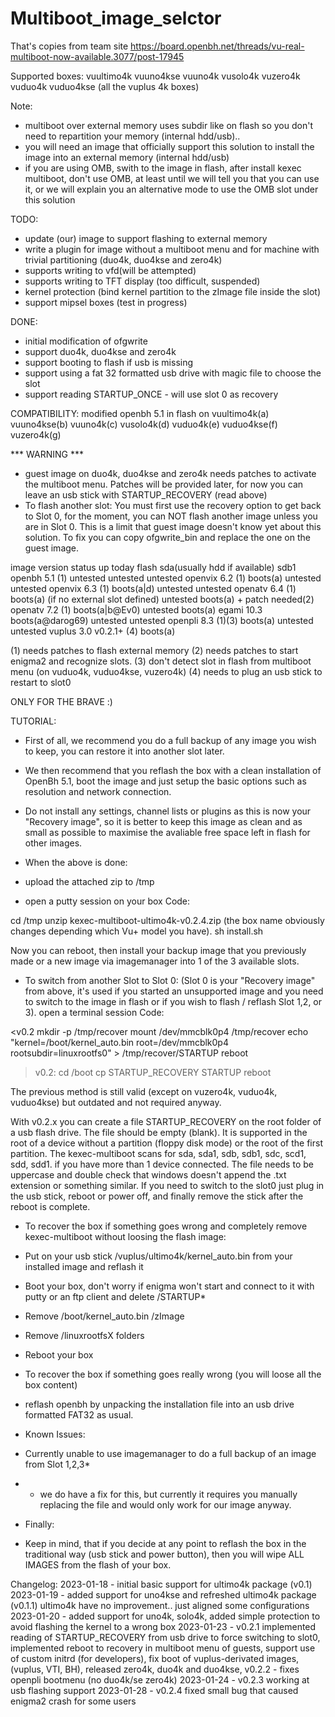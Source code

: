 # Multiboot_image_selctor

That's copies from team site
https://board.openbh.net/threads/vu-real-multiboot-now-available.3077/post-17945

Supported boxes:
vuultimo4k vuuno4kse vuuno4k vusolo4k vuzero4k vuduo4k vuduo4kse (all the vuplus 4k boxes)

Note:
- multiboot over external memory uses subdir like on flash so you don't need to repartition your memory (internal hdd/usb)..
- you will need an image that officially support this solution to install the image into an external memory (internal hdd/usb)
- if you are using OMB, swith to the image in flash, after install kexec multiboot, don't use OMB, at least until we will tell you that you can use it, or we will explain you an alternative mode to use the OMB slot under this solution

TODO:
- update (our) image to support flashing to external memory
- write a plugin for image without a multiboot menu and for machine with trivial partitioning (duo4k, duo4kse and zero4k)
- supports writing to vfd(will be attempted)
- supports writing to TFT display (too difficult, suspended)
- kernel protection (bind kernel partition to the zImage file inside the slot)
- support mipsel boxes (test in progress)

DONE:
- initial modification of ofgwrite
- support duo4k, duo4kse and zero4k
- support booting to flash if usb is missing
- support using a fat 32 formatted usb drive with magic file to choose the slot
- support reading STARTUP_ONCE - will use slot 0 as recovery

COMPATIBILITY:
modified openbh 5.1 in flash on vuultimo4k(a) vuuno4kse(b) vuuno4k(c) vusolo4k(d) vuduo4k(e) vuduo4kse(f) vuzero4k(g)

*** WARNING ***
- guest image on duo4k, duo4kse and zero4k needs patches to activate the multiboot menu. Patches will be provided later, for now you can leave an usb stick with STARTUP_RECOVERY (read above)
- To flash another slot: You must first use the recovery option to get back to Slot 0, for the moment, you can NOT flash another image unless you are in Slot 0. This is a limit that guest image doesn't know yet about this solution. To fix you can copy ofgwrite_bin and replace the one on the guest image.


image	version	status up today	flash	sda(usually hdd if available)	sdb1
openbh	5.1	(1)	untested	untested	untested
openvix	6.2	(1)	boots(a)	untested	untested
openvix	6.3	(1)	boots(a|d)	untested	untested
openatv	6.4	(1)	boots(a) (if no external slot defined)	untested	boots(a) + patch needed(2)
openatv	7.2	(1)	boots(a|b@Ev0)	untested	boots(a)
egami	10.3		boots(a@darog69)	untested	untested
openpli	8.3	(1)(3)	boots(a)	untested	untested
vuplus	3.0	v0.2.1+ (4)	boots(a)		

(1) needs patches to flash external memory
(2) needs patches to start enigma2 and recognize slots.
(3) don't detect slot in flash from multiboot menu (on vuduo4k, vuduo4kse, vuzero4k)
(4) needs to plug an usb stick to restart to slot0

ONLY FOR THE BRAVE :)

TUTORIAL:

- First of all, we recommend you do a full backup of any image you wish to keep, you can restore it into another slot later.
- We then recommend that you reflash the box with a clean installation of OpenBh 5.1, boot the image and just setup the basic options such as resolution and network connection.
- Do not install any settings, channel lists or plugins as this is now your "Recovery image", so it is better to keep this image as clean and as small as possible to maximise the avaliable free space left in flash for other images.

- When the above is done:
- upload the attached zip to /tmp
- open a putty session on your box
Code:

cd /tmp
unzip kexec-multiboot-ultimo4k-v0.2.4.zip (the box name obviously changes depending which Vu+ model you have).
sh install.sh

Now you can reboot, then install your backup image that you previously made or a new image via imagemanager into 1 of the 3 available slots.

- To switch from another Slot to Slot 0: (Slot 0 is your "Recovery image" from above, it's used if you started an unsupported image and you need to switch to the image in flash or if you wish to flash / reflash Slot 1,2, or 3).
open a terminal session
Code:

<v0.2
mkdir -p /tmp/recover
mount /dev/mmcblk0p4 /tmp/recover
echo "kernel=/boot/kernel_auto.bin root=/dev/mmcblk0p4 rootsubdir=linuxrootfs0" > /tmp/recover/STARTUP
reboot

>v0.2:
cd /boot 
cp STARTUP_RECOVERY STARTUP
reboot

The previous method is still valid (except on vuzero4k, vuduo4k, vuduo4kse) but outdated and not required anyway.

With v0.2.x you can create a file STARTUP_RECOVERY on the root folder of a usb flash drive. The file should be empty (blank).
It is supported in the root of a device without a partition (floppy disk mode) or the root of the first partition.
The kexec-multiboot scans for sda, sda1, sdb, sdb1, sdc, scd1, sdd, sdd1. if you have more than 1 device connected.
The file needs to be uppercase and double check that windows doesn't append the .txt extension or something similar.
If you need to switch to the slot0 just plug in the usb stick, reboot or power off, and finally remove the stick after the reboot is complete.

- To recover the box if something goes wrong and completely remove kexec-multiboot without loosing the flash image:
- Put on your usb stick /vuplus/ultimo4k/kernel_auto.bin from your installed image and reflash it
- Boot your box, don't worry if enigma won't start and connect to it with putty or an ftp client and delete /STARTUP*
- Remove /boot/kernel_auto.bin /zImage
- Remove /linuxrootfsX folders
- Reboot your box

- To recover the box if something goes really wrong (you will loose all the box content)
- reflash openbh by unpacking the installation file into an usb drive formatted FAT32 as usual.

- Known Issues:
- Currently unable to use imagemanager to do a full backup of an image from Slot 1,2,3*
- * we do have a fix for this, but currently it requires you manually replacing the file and would only work for our image anyway.

- Finally:
- Keep in mind, that if you decide at any point to reflash the box in the traditional way (usb stick and power button), then you will wipe ALL IMAGES from the flash of your box.

Changelog:
2023-01-18 - initial basic support for ultimo4k package (v0.1)
2023-01-19 - added support for uno4kse and refreshed ultimo4k package (v0.1.1) ultimo4k have no improvement.. just aligned some configurations
2023-01-20 - added support for uno4k, solo4k, added simple protection to avoid flashing the kernel to a wrong box
2023-01-23 - v0.2.1 implemented reading of STARTUP_RECOVERY from usb drive to force switching to slot0, implemented reboot to recovery in multiboot menu of guests, support use of custom initrd (for developers), fix boot of vuplus-derivated images, (vuplus, VTI, BH), released zero4k, duo4k and duo4kse, v0.2.2 - fixes openpli bootmenu (no duo4k/se zero4k)
2023-01-24 - v0.2.3 working at usb flashing support
2023-01-28 - v0.2.4 fixed small bug that caused enigma2 crash for some users
